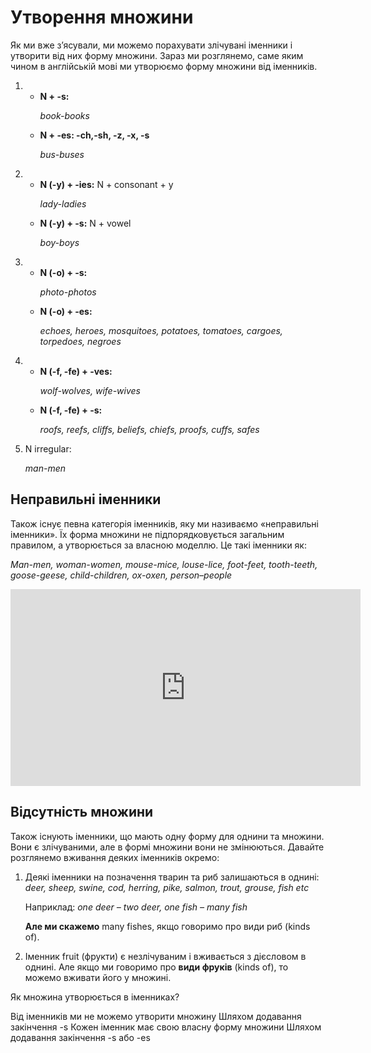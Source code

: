 # Утворення множини

<p>Як ми вже з’ясували, ми можемо порахувати злічувані іменники і утворити від них форму множини. Зараз ми розглянемо, саме яким чином в англійській мові ми утворюємо форму множини від іменників.</p>

<ol>
<li><ul>
<li><b>N + -s:</b></li>
<p><i>book-books</i></p>
<li><b>N + -es: -ch,-sh, -z, -x, -s</b></li>
<p><i>bus-buses</i></p>
</ul></li>
<li><ul>
<li><b>N (-y) + -ies:</b> N + consonant + y</li>
<p><i>lady-ladies</i></p>
<li><b>N (-y) + -s:</b> N + vowel</li>
<p><i>boy-boys</i></p>
</ul></li>
<li><ul>
<li><b>N (-o) + -s:</b></li>
<p><i>photo-photos</i></p>
<li><b>N (-o) + -es:</b></li>
<p><i>echoes, heroes, mosquitoes, potatoes, tomatoes, cargoes, torpedoes, negroes</i></p>
</ul></li>
<li><ul>
<li><b>N (-f, -fe) + -ves:</b></li>
<p><i>wolf-wolves, wife-wives</i></p>
<li><b>N (-f, -fe) + -s:</b></li>
<p><i>roofs, reefs, cliffs, beliefs, chiefs, proofs, cuffs, safes</i></p>
</ul></li>
<li>N irregular:</li>
<p><i>man-men
</i></p>
</ol>

## Неправильні іменники

<p>Також існує певна категорія іменників, яку ми називаємо «неправильні іменники». Їх форма множини не підпорядковується загальним правилом, а утворюється за власною моделлю. Це такі іменники як:</p>
<p><i>Man-men, woman-women, mouse-mice, louse-lice, foot-feet, tooth-teeth, goose-geese, child-children, ox-oxen, person–people</i></p>

<div class="fluidMedia">
<iframe align="center" width="560" height="315" src="https://www.youtube.com/embed/eFkHV_FAw2c" frameborder="0" allowfullscreen></iframe>
</div>
<div class="popup">
</div>

## Відсутність множини

<p>Також існують іменники, що мають одну форму для однини та множини. Вони є злічуваними, але в формі множини вони не змінюються. Давайте розглянемо вживання деяких іменників окремо:</p>

<ol>
<li>Деякі іменники на позначення тварин та риб залишаються в однині: <i>deer, sheep, swine, cod, herring, pike, salmon, trout, grouse, fish etc</i></li>
<p>Наприклад: <i>one deer – two deer, one fish – many fish</i></p>
<p><b>Але ми скажемо</b> many fishes, якщо говоримо про види риб (kinds of).</p>
<li>Іменник fruit (фрукти) є незлічуваним і вживається з дієсловом в однині. Але якщо ми говоримо про <b>види фруків</b> (kinds of), то можемо вживати його у множині.</li>
</ol>

<quiz correctLabel="correct" incorrectLabel="incorrect" checkLabel="check">
    <question text="">
        <p>Як множина утворюється в іменниках?</p>
        <answer>Від іменників ми не можемо утворити множину</answer>
        <answer>Шляхом додавання закінчення -s</answer>
        <answer>Кожен іменник має свою власну форму множини</answer>
        <answer correct>Шляхом додавання закінчення -s або -es</answer>
    </question>
</quiz>